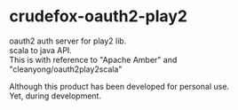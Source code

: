 crudefox-oauth2-play2
=====================

oauth2 auth server for play2 lib.<br>
scala to java API. <br>
This is with reference to "Apache Amber" and "cleanyong/oauth2play2scala"<br>

Although this product has been developed for personal use. <br>
Yet, during development.<br>

